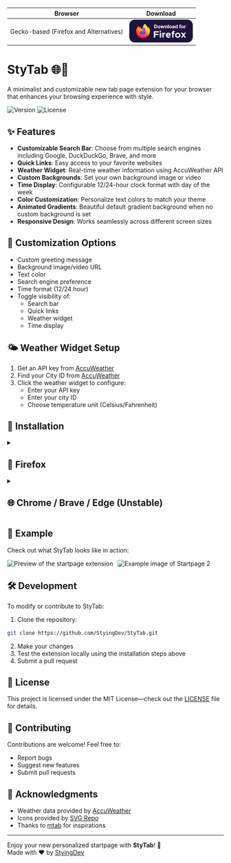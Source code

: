 
| Browser                              | Download                                                                                                                                                                |
| ------------------------------------ | ----------------------------------------------------------------------------------------------------------------------------------------------------------------------- |
| Gecko-based (Firefox and Alternatives) | [<img src="./Readme Assets/download-firefox.svg" height="53" alt="Firefox Download">](https://addons.mozilla.org/en-US/firefox/addon/stytab/)                            |



# StyTab 🌐📑

A minimalist and customizable new tab page extension for your browser that enhances your browsing experience with style.

![Version](https://img.shields.io/badge/version-1.1.7-blue)
![License](https://img.shields.io/badge/license-MIT-green)

## ✨ Features

- **Customizable Search Bar**: Choose from multiple search engines including Google, DuckDuckGo, Brave, and more
- **Quick Links**: Easy access to your favorite websites
- **Weather Widget**: Real-time weather information using AccuWeather API
- **Custom Backgrounds**: Set your own background image or video
- **Time Display**: Configurable 12/24-hour clock format with day of the week
- **Color Customization**: Personalize text colors to match your theme
- **Animated Gradients**: Beautiful default gradient background when no custom background is set
- **Responsive Design**: Works seamlessly across different screen sizes

## 🎨 Customization Options

- Custom greeting message
- Background image/video URL
- Text color
- Search engine preference
- Time format (12/24 hour)
- Toggle visibility of:
  - Search bar
  - Quick links
  - Weather widget
  - Time display

## 🌤️ Weather Widget Setup

1. Get an API key from [AccuWeather](https://developer.accuweather.com/)
2. Find your City ID from [AccuWeather](https://www.accuweather.com/)
3. Click the weather widget to configure:
   - Enter your API key
   - Enter your city ID
   - Choose temperature unit (Celsius/Fahrenheit)

## 🚀 Installation

<details>
<summary><h2>📘 Firefox</h2></summary>

### Option 1: Official Store Download
1. Visit the [Firefox Addon Store](https://addons.mozilla.org/en-US/firefox/addon/stytab/)
2. Click "Add to Firefox"

### Option 2: Manual Installation
1. Download the latest release
2. Navigate to `about:debugging`
3. Click "This Firefox"
4. Click "Load Temporary Add-on"
5. Select any file from the downloaded folder
</details>

<details>
<summary><h2>🌐 Chrome / Brave / Edge (Unstable)</h2></summary>

### Option 1: Official Store Download
> ⚠ Not currently available in official stores

### Option 2: Manual Installation
1. Download the latest release
2. Navigate to `chrome://extensions/`
3. Enable "Developer mode"
4. Click "Load unpacked"
5. Select the downloaded folder
</details>



## 🎨 Example

Check out what StyTab looks like in action:

<div style="display: flex; gap: 10px;">
  <img src="https://addons.mozilla.org/user-media/previews/full/306/306013.png?modified=1727639141" alt="Preview of the startpage extension" width="300"/>
  <img src="https://addons.mozilla.org/user-media/previews/full/306/306014.png?modified=1727639142" alt="Example image of Startpage 2" width="300"/>
</div>


## 🛠️ Development

To modify or contribute to StyTab:

1. Clone the repository:
```bash
git clone https://github.com/StyingDev/StyTab.git
```

2. Make your changes
3. Test the extension locally using the installation steps above
4. Submit a pull request

## 📝 License

This project is licensed under the MIT License—check out the [LICENSE](LICENSE) file for details.

## 🤝 Contributing

Contributions are welcome! Feel free to:

- Report bugs
- Suggest new features
- Submit pull requests

## 🙏 Acknowledgments

- Weather data provided by [AccuWeather](https://www.accuweather.com/)
- Icons provided by [SVG Repo](https://www.svgrepo.com/)
- Thanks to [mtab](https://github.com/maxhu08/mtab) for inspirations
---

Enjoy your new personalized startpage with **StyTab**! 🎉 <br>
Made with ❤️ by [StyingDev](https://github.com/StyingDev)




